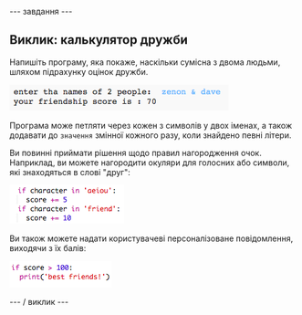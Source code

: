 \--- завдання \---

## Виклик: калькулятор дружби

Напишіть програму, яка покаже, наскільки сумісна з двома людьми, шляхом підрахунку оцінок дружби.

![скріншот](images/messages-friends.png)

Програма може петляти через кожен з символів у двох іменах, а також додавати до `значення` змінної кожного разу, коли знайдено певні літери.

Ви повинні приймати рішення щодо правил нагородження очок. Наприклад, ви можете нагородити окуляри для голосних або символи, які знаходяться в слові "друг":

![скріншот](images/messages-friends-code.png)

Ви також можете надати користувачеві персоналізоване повідомлення, виходячи з їх балів:

![скріншот](images/messages-best-friends.png)

\--- / виклик \---
